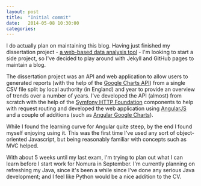 ```yaml
---
layout: post
title:  "Initial commit"
date:   2014-05-08 10:30:00
categories: 
---
```


I do actually plan on maintaining this blog. Having just finished my dissertation project - [a web-based data analysis tool][hugo] - I'm looking to start a side project, so I've decided to play around with Jekyll and GitHub pages to maintain a blog.

The dissertation project was an API and web application to allow users to generated reports (with the help of the [Google Charts API][g-charts]) from a single CSV file split by local authority (in England) and year to provide an overview of trends over a number of years. I've developed the API (almost) from scratch with the help of the [Symfony HTTP Foundation][http] components to help with request routing and developed the web application using [AngularJS][angular] and a couple of additions (such as [Angular Google Charts][a-g-charts]).

While I found the learning curve for Angular quite steep, by the end I found myself enjoying using it. This was the first time I've used any sort of object-oriented Javascript, but being reasonably familiar with concepts such as MVC helped.

With about 5 weeks until my last exam, I'm trying to plan out what I can learn before I start work for Nomura in September. I'm currently planning on refreshing my Java, since it's been a while since I've done any serious Java development; and I feel like Python would be a nice addition to the CV.

[hugo]: http://data.mattlicense.co.uk
[http]: http://symfony.com/doc/current/components/http_foundation/introduction.html
[g-charts]: https://developers.google.com/chart/
[angular]: http://angularjs.org
[a-g-charts]: http://bouil.github.io/angular-google-chart/#/